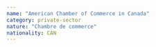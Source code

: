 ```yaml
---
name: "American Chamber of Commerce in Canada"
category: private-sector
nature: "Chambre de commerce"
nationality: CAN
---
```

    